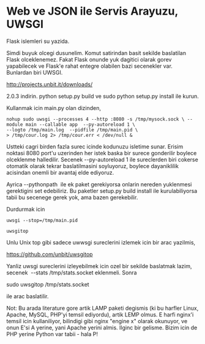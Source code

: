 # Web ve JSON ile Servis Arayuzu, UWSGI

Flask islemleri su yazida.

Simdi buyuk olcegi dusunelim. Komut satirindan basit sekilde
baslatilan Flask olceklenemez. Fakat Flask onunde yuk dagitici olarak
gorev yapabilecek ve Flask'e rahat entegre olabilen bazi secenekler
var. Bunlardan biri UWSGI.

http://projects.unbit.it/downloads/

2.0.3 indirin. python setup.py build ve sudo python setup.py install
ile kurun.

Kullanmak icin main.py olan dizinden,

```
nohup sudo uwsgi --processes 4 --http :8080 -s /tmp/mysock.sock \ --module main --callable app  --py-autoreload 1 \
--logto /tmp/main.log  --pidfile /tmp/main.pid \
> /tmp/cour.log 2> /tmp/cour.err < /dev/null &
```

Ustteki cagri birden fazla surec icinde kodunuzu isletime
sunar. Erisim noktasi 8080 port'u uzerinden her istek baska bir surece
gonderilir boylece olceklenme halledilir. Secenek --py-autoreload 1
ile sureclerden biri cokerse otomatik olarak tekrar baslatilmasini
soyluyoruz, boylece dayaniklilik acisindan onemli bir avantaj elde
ediyoruz.

Ayrica --pythonpath  ile ek paket gerekiyorsa onlarin nereden
yuklenmesi gerektigini set edebiliriz. Bu paketler setup.py build
install ile kurulabiliyorsa tabii bu secenege gerek yok, ama bazen
gerekebilir.

Durdurmak icin

```
uwsgi --stop=/tmp/main.pid 

uwsgitop
```

Unlu Unix top gibi sadece uwwsgi sureclerini izlemek icin bir arac yazilmis,

https://github.com/unbit/uwsgitop

Yanliz uwsgi sureclerini izleyebilmek icin ozel bir sekilde baslatmak lazim, secenek  --stats /tmp/stats.socket eklenmeli. Sonra

sudo uwsgitop /tmp/stats.socket

ile arac baslatilir.

Not: Bu arada literature gore artik LAMP paketi degismis (ki bu harfler Linux, Apache, MySQL, PHP'yi temsil ediyordu), artik LEMP olmus. E harfi nginx'i temsil icin kullaniliyor, bilindigi gibi nginx "engine x" olarak okunuyor, ve onun E'si A yerine, yani Apache yerini almis. Ilginc bir gelisme. Bizim icin de PHP yerine Python var tabii - hala P!




